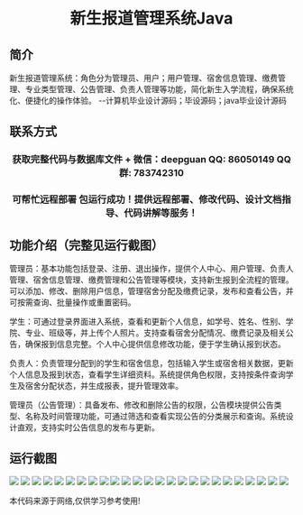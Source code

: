 <p><h1 align="center">新生报道管理系统Java</h1></p>

## 简介
新生报道管理系统：角色分为管理员、用户；用户管理、宿舍信息管理、缴费管理、专业类型管理、公告管理、负责人管理等功能，简化新生入学流程，确保系统化、便捷化的操作体验。    --计算机毕业设计源码；毕设源码；java毕业设计源码


## 联系方式
<p><h3 align="center">获取完整代码与数据库文件 + 微信：deepguan QQ: 86050149 QQ群: 783742310</h3></p>
<p><h3 align="center">可帮忙远程部署 包运行成功！提供远程部署、修改代码、设计文档指导、代码讲解等服务！</h3></p>

## 功能介绍（完整见运行截图）
管理员：基本功能包括登录、注册、退出操作，提供个人中心、用户管理、负责人管理、宿舍信息管理、缴费管理和公告管理等模块，支持新生报到全流程的管理。可以添加、修改、删除用户信息，管理宿舍分配及缴费记录，发布和查看公告，并可按需查询、批量操作或重置密码。

学生：可通过登录界面进入系统，查看和更新个人信息，如学号、姓名、性别、学院、专业、班级等，并上传个人照片。支持查看宿舍分配情况、缴费记录及相关公告，确保报到信息完整。个人中心提供信息修改功能，便于学生确认报到状态。

负责人：负责管理分配到的学生和宿舍信息，包括输入学生或宿舍相关数据，更新个人信息及报到状态，查看学生详细资料。系统提供角色权限，支持按条件查询学生及宿舍分配状态，并生成报表，提升管理效率。

管理员（公告管理）：具备发布、修改和删除公告的权限，公告模块提供公告类型、名称及时间管理功能，可通过筛选和查看实现公告的分类展示和查询。系统设计直观，支持实时公告信息的发布与更新。


## 运行截图
![](https://bs-1329754181.cos.ap-shanghai.myqcloud.com/ssm/FreshmanReportingSystemJava/img/001.jpg)
![](https://bs-1329754181.cos.ap-shanghai.myqcloud.com/ssm/FreshmanReportingSystemJava/img/002.jpg)
![](https://bs-1329754181.cos.ap-shanghai.myqcloud.com/ssm/FreshmanReportingSystemJava/img/003.jpg)
![](https://bs-1329754181.cos.ap-shanghai.myqcloud.com/ssm/FreshmanReportingSystemJava/img/004.jpg)
![](https://bs-1329754181.cos.ap-shanghai.myqcloud.com/ssm/FreshmanReportingSystemJava/img/005.jpg)
![](https://bs-1329754181.cos.ap-shanghai.myqcloud.com/ssm/FreshmanReportingSystemJava/img/006.jpg)
![](https://bs-1329754181.cos.ap-shanghai.myqcloud.com/ssm/FreshmanReportingSystemJava/img/007.jpg)
![](https://bs-1329754181.cos.ap-shanghai.myqcloud.com/ssm/FreshmanReportingSystemJava/img/008.jpg)
![](https://bs-1329754181.cos.ap-shanghai.myqcloud.com/ssm/FreshmanReportingSystemJava/img/009.jpg)
![](https://bs-1329754181.cos.ap-shanghai.myqcloud.com/ssm/FreshmanReportingSystemJava/img/010.jpg)
![](https://bs-1329754181.cos.ap-shanghai.myqcloud.com/ssm/FreshmanReportingSystemJava/img/011.jpg)
![](https://bs-1329754181.cos.ap-shanghai.myqcloud.com/ssm/FreshmanReportingSystemJava/img/012.jpg)
![](https://bs-1329754181.cos.ap-shanghai.myqcloud.com/ssm/FreshmanReportingSystemJava/img/013.jpg)
![](https://bs-1329754181.cos.ap-shanghai.myqcloud.com/ssm/FreshmanReportingSystemJava/img/014.jpg)
![](https://bs-1329754181.cos.ap-shanghai.myqcloud.com/ssm/FreshmanReportingSystemJava/img/015.jpg)
![](https://bs-1329754181.cos.ap-shanghai.myqcloud.com/ssm/FreshmanReportingSystemJava/img/016.jpg)
![](https://bs-1329754181.cos.ap-shanghai.myqcloud.com/ssm/FreshmanReportingSystemJava/img/017.jpg)
![](https://bs-1329754181.cos.ap-shanghai.myqcloud.com/ssm/FreshmanReportingSystemJava/img/018.jpg)
![](https://bs-1329754181.cos.ap-shanghai.myqcloud.com/ssm/FreshmanReportingSystemJava/img/019.jpg)
![](https://bs-1329754181.cos.ap-shanghai.myqcloud.com/ssm/FreshmanReportingSystemJava/img/020.jpg)
![](https://bs-1329754181.cos.ap-shanghai.myqcloud.com/ssm/FreshmanReportingSystemJava/img/021.jpg)
![](https://bs-1329754181.cos.ap-shanghai.myqcloud.com/ssm/FreshmanReportingSystemJava/img/022.jpg)
![](https://bs-1329754181.cos.ap-shanghai.myqcloud.com/ssm/FreshmanReportingSystemJava/img/023.jpg)
![](https://bs-1329754181.cos.ap-shanghai.myqcloud.com/ssm/FreshmanReportingSystemJava/img/024.jpg)
![](https://bs-1329754181.cos.ap-shanghai.myqcloud.com/ssm/FreshmanReportingSystemJava/img/025.jpg)

<p>本代码来源于网络,仅供学习参考使用!</p>
